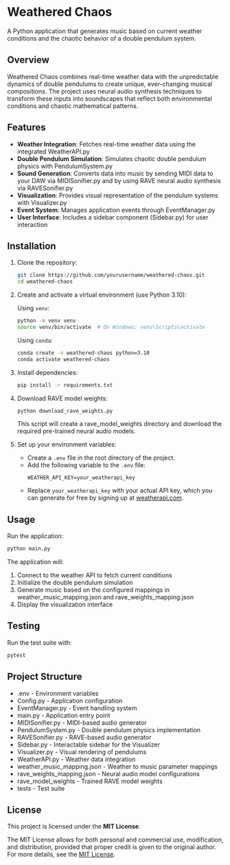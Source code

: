 # Weathered Chaos

A Python application that generates music based on current weather conditions and the chaotic behavior of a double pendulum system.

## Overview

Weathered Chaos combines real-time weather data with the unpredictable dynamics of double pendulums to create unique, ever-changing musical compositions. The project uses neural audio synthesis techniques to transform these inputs into soundscapes that reflect both environmental conditions and chaotic mathematical patterns.

## Features

- **Weather Integration**: Fetches real-time weather data using the integrated WeatherAPI.py
- **Double Pendulum Simulation**: Simulates chaotic double pendulum physics with PendulumSystem.py
- **Sound Generation**: Converts data into music by sending MIDI data to your DAW via MIDISonifier.py and by using RAVE neural audio synthesis via RAVESonifier.py
- **Visualization**: Provides visual representation of the pendulum systems with Visualizer.py
- **Event System**: Manages application events through EventManager.py
- **User Interface**: Includes a sidebar component (Sidebar.py) for user interaction

## Installation

1. Clone the repository:
   ```bash
   git clone https://github.com/yourusername/weathered-chaos.git
   cd weathered-chaos
   ```

2. Create and activate a virtual environment (use Python 3.10):

    Using `venv`:
    ```bash
    python -m venv venv
    source venv/bin/activate  # On Windows: venv\Scripts\activate
    ```

    Using `conda`:
    ```bash
    conda create -n weathered-chaos python=3.10
    conda activate weathered-chaos
    ```

3. Install dependencies:
   ```bash
   pip install -r requirements.txt
   ```

4. Download RAVE model weights:
    ```bash
    python download_rave_weights.py
    ```
    This script will create a rave_model_weights directory and download the required pre-trained neural audio models.

5. Set up your environment variables:
    - Create a `.env` file in the root directory of the project.
    - Add the following variable to the `.env` file:
      ```env
      WEATHER_API_KEY=your_weatherapi_key
      ```
    - Replace `your_weatherapi_key` with your actual API key, which you can generate for free by signing up at [weatherapi.com](https://www.weatherapi.com/).

## Usage

Run the application:

```bash
python main.py
```

The application will:
1. Connect to the weather API to fetch current conditions
2. Initialize the double pendulum simulation
3. Generate music based on the configured mappings in weather_music_mapping.json and rave_weights_mapping.json
4. Display the visualization interface

## Testing

Run the test suite with:

```bash
pytest
```

## Project Structure

- .env - Environment variables
- Config.py - Application configuration
- EventManager.py - Event handling system
- main.py - Application entry point
- MIDISonifier.py - MIDI-based audio generator
- PendulumSystem.py - Double pendulum physics implementation
- RAVESonifier.py - RAVE-based audio generator
- Sidebar.py - Interactable sidebar for the Visualizer
- Visualizer.py - Visual rendering of pendulums
- WeatherAPI.py - Weather data integration
- weather_music_mapping.json - Weather to music parameter mappings
- rave_weights_mapping.json - Neural audio model configurations
- rave_model_weights - Trained RAVE model weights
- tests - Test suite

## License

This project is licensed under the **MIT License**.

The MIT License allows for both personal and commercial use, modification, and distribution, provided that proper credit is given to the original author. For more details, see the [MIT License](https://opensource.org/licenses/MIT).
